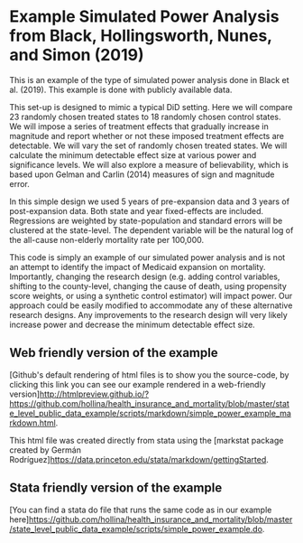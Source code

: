 # Example Simulated Power Analysis from Black, Hollingsworth, Nunes, and Simon (2019)

This is an example of the type of simulated power analysis done in Black et al. (2019). This example is done with publicly available data. 

This set-up is designed to mimic a typical DiD setting. Here we will compare 23 randomly chosen treated states to 18 randomly chosen control states. We will impose a series of treatment effects that gradually increase in magnitude and report whether or not these imposed treatment effects are detectable. We will vary the set of randomly chosen treated states. We will calculate the minimum detectable effect size at various power and significance levels. We will also explore a measure of believability, which is based upon Gelman and Carlin (2014) measures of sign and magnitude error.

In this simple design we used 5 years of pre-expansion data and 3 years of post-expansion data. Both state and year fixed-effects are included. Regressions are weighted by state-population and standard errors will be clustered at the state-level. The dependent variable will be the natural log of the all-cause non-elderly mortality rate per 100,000.

This code is simply an example of our simulated power analysis and is not an attempt to identify the impact of Medicaid expansion on mortality. Importantly, changing the research design (e.g. adding control variables, shifting to the county-level, changing the cause of death, using propensity score weights, or using a synthetic control estimator) will impact power. Our approach could be easily modified to accommodate any of these alternative research designs. Any improvements to the research design will very likely increase power and decrease the minimum detectable effect size.

## Web friendly version of the example

[Github's default rendering of html files is to show you the source-code, by clicking this link you can see our example rendered in a web-friendly version]<http://htmlpreview.github.io/?https://github.com/hollina/health_insurance_and_mortality/blob/master/state_level_public_data_example/scripts/markdown/simple_power_example_markdown.html>.

This html file was created directly from stata using the [markstat package created by Germán Rodríguez]<https://data.princeton.edu/stata/markdown/gettingStarted>.

## Stata friendly version of the example
[You can find a stata do file that runs the same code as in our example here]<https://github.com/hollina/health_insurance_and_mortality/blob/master/state_level_public_data_example/scripts/simple_power_example.do>.